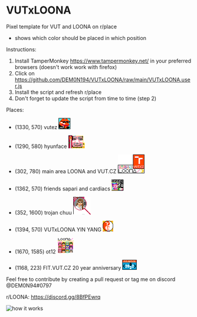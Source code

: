 # VUTxLOONA
Pixel template for VUT and LOONA on r/place
- shows which color should be placed in which position

Instructions:
1. Install TamperMonkey https://www.tampermonkey.net/ in your preferred browsers (doesn't work work with firefox)
2. Click on https://github.com/DEM0N194/VUTxLOONA/raw/main/VUTxLOONA.user.js
3. Install the script and refresh r/place
4. Don't forget to update the script from time to time (step 2)

Places:

- (1330, 570)  vutez ![vutez](https://raw.githubusercontent.com/DEM0N194/VUTxLOONA/main/vutez.png)

- (1290, 580) hyunface ![hyunjin](https://raw.githubusercontent.com/DEM0N194/VUTxLOONA/main/hyunjin.png) 

- (302, 780) main area LOONA and VUT.CZ ![LOONAxVUT](https://raw.githubusercontent.com/DEM0N194/VUTxLOONA/main/LOONAxVUT.CZ.png)

- (1362, 570) friends sapari and cardiacs ![sapari_cardiacs](https://raw.githubusercontent.com/DEM0N194/VUTxLOONA/main/sapari_cardiacs.png)

- (352, 1600) trojan chuu ![trojanchuu](https://raw.githubusercontent.com/DEM0N194/VUTxLOONA/main/TrojanChuu.png)

- (1394, 570) VUTxLOONA YIN YANG ![yinyang](https://raw.githubusercontent.com/DEM0N194/VUTxLOONA/main/yinyang_noborder2.png)

- (1670, 1585) ot12 ![ot12](https://raw.githubusercontent.com/DEM0N194/VUTxLOONA/main/ot12.png)

- (1168, 223) FIT.VUT.CZ 20 year anniversary ![fitvut](https://raw.githubusercontent.com/DEM0N194/VUTxLOONA/main/fitvut.png)


Feel free to contribute by creating a pull request or tag me on discord @DEM0N94#0797

r/LOONA: https://discord.gg/8BfPEwrq

![how it works](https://cdn.discordapp.com/attachments/959273604850278450/960462955072335892/unknown.png)
